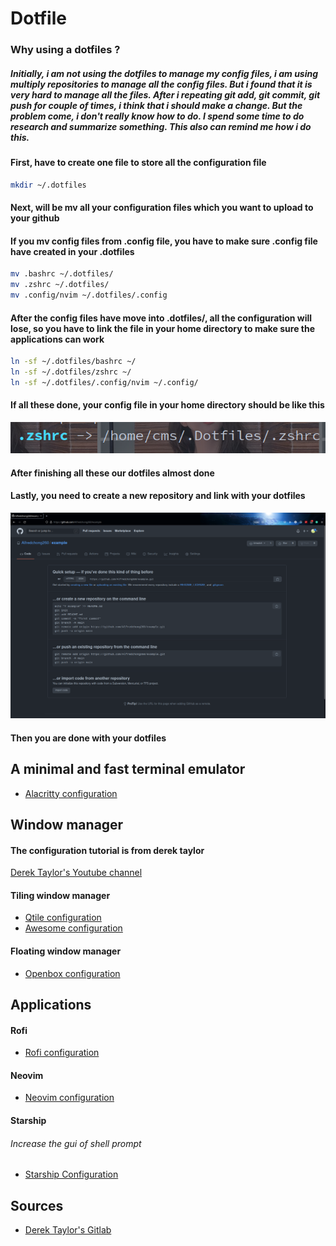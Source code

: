 # Dotfile
### Why using a dotfiles ? 
##### Initially, i am not using the dotfiles to manage my config files, i am using multiply repositories to manage all the config files. But i found that it is very hard to manage all the files. After i repeating git add, git commit, git push for couple of times, i think that i should make a change. But the problem come, i don't really know how to do. I spend some time to do research and summarize something. This also can remind me how i do this.

#### First, have to create one file to store all the configuration file
``` sh
mkdir ~/.dotfiles
```

#### Next, will be mv all your configuration files which you want to upload to your github
#### If you mv config files from .config file, you have to make sure .config file have created in your .dotfiles
``` sh
mv .bashrc ~/.dotfiles/
mv .zshrc ~/.dotfiles/
mv .config/nvim ~/.dotfiles/.config
```

#### After the config files have move into .dotfiles/, all the configuration will lose, so you have to link the file in your home directory to make sure the applications can work
``` sh
ln -sf ~/.dotfiles/bashrc ~/
ln -sf ~/.dotfiles/zshrc ~/
ln -sf ~/.dotfiles/.config/nvim ~/.config/
```

#### If all these done, your config file in your home directory should be like this
<img src="https://raw.githubusercontent.com/Alfredchong260/Dotfiles/main/image/dotfiles.png">

#### After finishing all these our dotfiles almost done
#### Lastly, you need to create a new repository and link with your dotfiles
<img src="https://raw.githubusercontent.com/Alfredchong260/Dotfiles/main/image/github.png">

#### Then you are done with your dotfiles

## A minimal and fast terminal emulator
* [Alacritty configuration](https://github.com/Alfredchong260/Dotfiles/tree/main/.config/alacritty)

## Window manager
#### The configuration tutorial is from derek taylor
[Derek Taylor's Youtube channel](https://www.youtube.com/channel/UCVls1GmFKf6WlTraIb_IaJg)

#### Tiling window manager
* [Qtile configuration](https://github.com/Alfredchong260/Dotfiles/tree/main/.config/qtile)
* [Awesome configuration](https://github.com/Alfredchong260/Dotfiles/tree/main/.config/awesome)

#### Floating window manager
* [Openbox configuration](https://github.com/Alfredchong260/Dotfiles/tree/main/.config/openbox)

## Applications
#### Rofi
* [Rofi configuration](https://github.com/Alfredchong260/Dotfiles/tree/main/.config/rofi)

#### Neovim
* [Neovim configuration](https://github.com/Alfredchong260/Dotfiles/tree/main/.config/nvim)

#### Starship
###### Increase the gui of shell prompt
* [Starship Configuration](https://github.com/Alfredchong260/Dotfiles/blob/main/.config/starship.toml)

## Sources
* [Derek Taylor's Gitlab](https://gitlab.com/dwt1)
